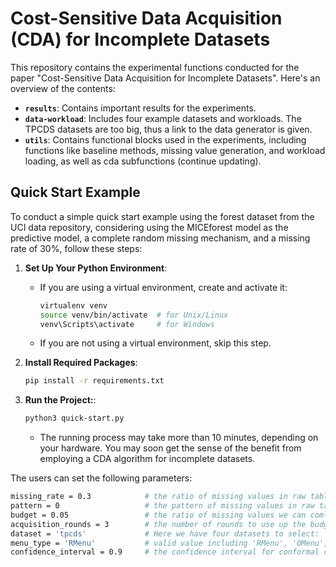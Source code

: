 # Cost-Sensitive Data Acquisition (CDA) for Incomplete Datasets

This repository contains the experimental functions conducted for the paper "Cost-Sensitive Data Acquisition for Incomplete Datasets". Here's an overview of the contents:

- **`results`**: Contains important results for the experiments.
- **`data-workload`**: Includes four example datasets and workloads. The TPCDS datasets are too big, thus a link to the data generator is given.
- **`utils`**: Contains functional blocks used in the experiments, including functions like baseline methods, missing value generation, and workload loading, as well as cda subfunctions (continue updating).

## Quick Start Example

To conduct a simple quick start example using the forest dataset from the UCI data repository, considering using the MICEforest model as the predictive model, a complete random missing mechanism, and a missing rate of 30%, follow these steps:

1. **Set Up Your Python Environment**:
   - If you are using a virtual environment, create and activate it:
     ```bash
     virtualenv venv
     source venv/bin/activate  # for Unix/Linux
     venv\Scripts\activate     # for Windows
     ```
   - If you are not using a virtual environment, skip this step.

2. **Install Required Packages**:
   ```bash
   pip install -r requirements.txt
   ```
3. **Run the Project:**:
   ```bash
   python3 quick-start.py
   ```

   - The running process may take more than 10 minutes, depending on your hardware. You may soon get the sense of the benefit from employing a CDA algorithm for incomplete datasets.

The users can set the following parameters:
```bash
missing_rate = 0.3            # the ratio of missing values in raw table T.
pattern = 0                   # the pattern of missing values in raw table T. 0: MCAR, 1:MAR, 2: MNAR 
budget = 0.05                 # the ratio of missing values we can comlete by acquiring data
acquisition_rounds = 3        # the number of rounds to use up the budgets
dataset = 'tpcds'             # Here we have four datasets to select: 'census13', 'forest10', 'nursery', 'tpcds'
menu_type = 'RMenu'           # valid value including 'RMenu', 'OMenu', and 'SMenu'
confidence_interval = 0.9     # the confidence interval for conformal confidence control
```
